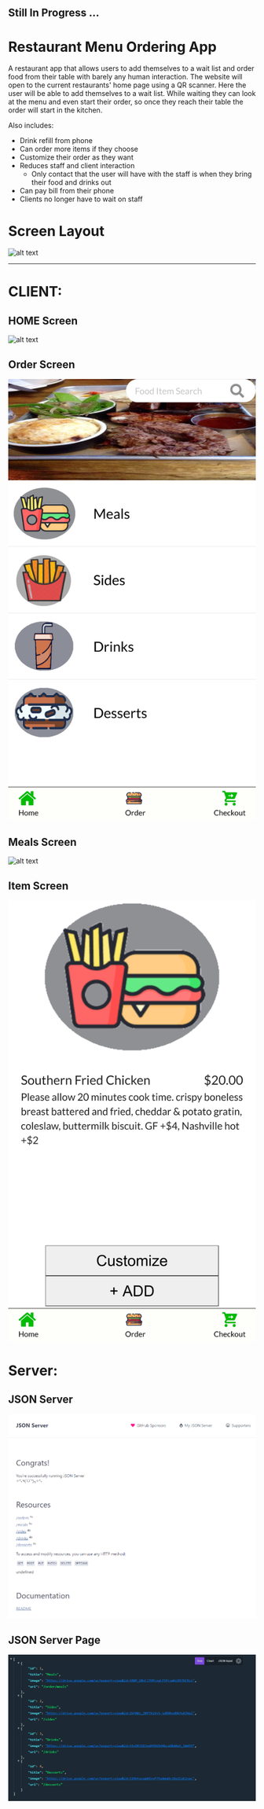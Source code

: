 ## Still In Progress ...


# Restaurant Menu Ordering App
A restaurant app that allows users to add themselves to a wait list and order food from their table with barely any human interaction. The website will open to the current restaurants' home page using a QR scanner. Here the user will be able to add themselves to a wait list. While waiting they can look at the menu and even start their order, so once they reach their table the order will start in the kitchen. 

Also includes:
- Drink refill from phone 
- Can order more items if they choose
- Customize their order as they want
- Reduces staff and client interaction
  - Only contact that the user will have with the staff is when they bring their food and drinks out
- Can pay bill from their phone
- Clients no longer have to wait on staff


# Screen Layout
![alt text](https://github.com/jcmalott/Restaurant_Menu/blob/master/pictures/DrawIO.png)

-----

# CLIENT:    
## HOME Screen
![alt text](https://github.com/jcmalott/Restaurant_Menu/blob/master/pictures/Restaurant_Home.png)

## Order Screen 
![alt text](https://github.com/jcmalott/Restaurant_Menu/blob/master/pictures/Restaurant_Orders.png)

## Meals Screen 
![alt text](https://github.com/jcmalott/Restaurant_Menu/blob/master/pictures/Restaurant_Meals.png)

## Item Screen 
![alt text](https://github.com/jcmalott/Restaurant_Menu/blob/master/pictures/Restaurant_Item.png)



# Server:  
## JSON Server 
![alt text](https://github.com/jcmalott/Restaurant_Menu/blob/master/pictures/Restaurant_JSON_Server.PNG)

## JSON Server Page 
![alt text](https://github.com/jcmalott/Restaurant_Menu/blob/master/pictures/Restaurant_JSON_Page.PNG)
